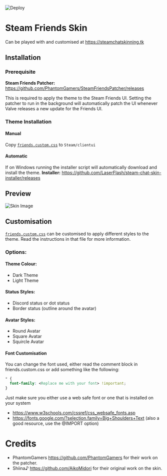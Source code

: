 ![Deploy](https://github.com/LaserFlash/steam-chat-skin/workflows/Build%20and%20Deploy/badge.svg)

# Steam Friends Skin

Can be played with and customised at <https://steamchatskinning.tk>

## Installation

### Prerequisite

**Steam Friends Patcher:** <https://github.com/PhantomGamers/SteamFriendsPatcher/releases>

This is required to apply the theme to the Steam Friends UI. Setting the patcher to run in the background will automatically patch the UI whenever Valve releases a new update for the Friends UI.

### Theme Installation

#### Manual

Copy [`friends.custom.css`](https://raw.githubusercontent.com/LaserFlash/steam-chat-skin/master/src/friends.custom.css) to `Steam/clientui`

#### Automatic

If on Windows running the installer script will automatically download and install the theme.
**Installer:** <https://github.com/LaserFlash/steam-chat-skin-installer/releases>

## Preview

![Skin Image](https://laserflash.tk/assets/images/steam.png)

## Customisation

[`friends.custom.css`](https://raw.githubusercontent.com/LaserFlash/steam-chat-skin/master/src/friends.custom.css) can be customised to apply different styles to the theme. Read the instructions in that file for more information.

### Options:

#### Theme Colour:

- Dark Theme
- Light Theme

#### Status Styles:

- Discord status or dot status
- Border status (outline around the avatar)

#### Avatar Styles:

- Round Avatar
- Square Avatar
- Squircle Avatar

#### Font Customisation

You can change the font used, either read the comment block in friends.custom.css or add something like the following:

```css
* {
  font-family: <Replace me with your font> !important;
}
```

Just make sure you either use a web safe font or one that is installed on your system

- https://www.w3schools.com/cssref/css_websafe_fonts.asp
- https://fonts.google.com/?selection.family=Big+Shoulders+Text (also a good resource, use the @IMPORT option)

# Credits

- PhantomGamers <https://github.com/PhantomGamers> for their work on the patcher.
- Shiina♪ <https://github.com/AikoMidori> for their original work on the skin.
